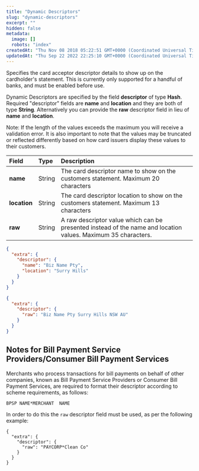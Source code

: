 ```yaml
---
title: "Dynamic Descriptors"
slug: "dynamic-descriptors"
excerpt: ""
hidden: false
metadata: 
  image: []
  robots: "index"
createdAt: "Thu Nov 08 2018 05:22:51 GMT+0000 (Coordinated Universal Time)"
updatedAt: "Thu Sep 22 2022 22:25:10 GMT+0000 (Coordinated Universal Time)"
---
```

Specifies the card acceptor descriptor details to show up on the cardholder's statement. This is currently only supported for a handful of banks, and must be enabled before use.

Dynamic Descriptors are specified by the field **descriptor** of type **Hash**.  
Required "descriptor" fields are **name** and **location** and they are both of type **String**. Alternatively you can provide the **raw** descriptor field in lieu of **name** and **location**.

Note: If the length of the values exceeds the maximum you will receive a validation error. It is also important to note that the values may be truncated or reflected differently based on how card issuers display these values to their customers.

| Field        | Type   | Description                                                                                                   |
| :----------- | :----- | :------------------------------------------------------------------------------------------------------------ |
| **name**     | String | The card descriptor name to show on the customers statement. Maximum 20 characters                            |
| **location** | String | The card descriptor location to show on the customers statement. Maximum 13 characters                        |
| **raw**      | String | A raw descriptor value which can be presented instead of the name and location values. Maximum 35 characters. |

```json Example: Dynamic Descriptors
{
  "extra": {
    "descriptor": {
      "name": "Biz Name Pty",
      "location": "Surry Hills"
    }
  }
}
```
```json Example: Raw Descriptor
{
  "extra": {
    "descriptor": {
      "raw": "Biz Name Pty Surry Hills NSW AU"
    }
  }
}
```

## Notes for Bill Payment Service Providers/Consumer Bill Payment Services

Merchants who process transactions for bill payments on behalf of other companies, known as Bill Payment Service Providers or Consumer Bill Payment Services, are required to format their descriptor according to scheme requirements, as follows:

`BPSP NAME*MERCHANT  NAME`

In order to do this the `raw` descriptor field must be used, as per the following example:

```text
{
  "extra": {
    "descriptor": {
      "raw": "PAYCORP*Clean Co"
    }
  }
}
```
